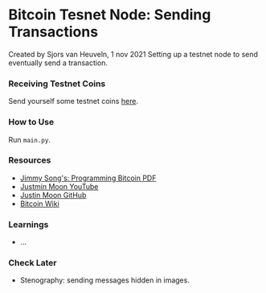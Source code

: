 # Bitcoin Tesnet Node: Sending Transactions #
Created by Sjors van Heuveln, 1 nov 2021
Setting up a testnet node to send eventually send a transaction.


### Receiving Testnet Coins ###
Send yourself some testnet coins [here](https://testnet-faucet.mempool.co/).

### How to Use ###
Run `main.py`.

### Resources ###
- [Jimmy Song's: Programming Bitcoin PDF](https://www.programming-book.com/python-programming123uo00es0429/)
- [Justmin Moon YouTube](https://www.youtube.com/watch?v=gMmWhiDSius&ab_channel=JustinMoon)
- [Justin Moon GitHub](https://github.com/justinmoon/)
- [Bitcoin Wiki](https://en.bitcoin.it/wiki/Protocol_documentation#tx)

### Learnings ###
 - ...

### Check Later ###
- Stenography: sending messages hidden in images.

